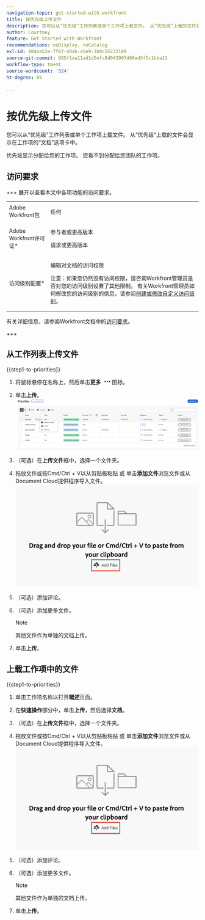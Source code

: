 ```yaml
---
navigation-topic: get-started-with-workfront
title: 按优先级上传文件
description: 您可以从“优先级”工作列表或单个工作项上载文件。 从“优先级”上载的文件会显示在工作项的“文档”选项卡中。
author: Courtney
feature: Get Started with Workfront
recommendations: noDisplay, noCatalog
exl-id: 484aa52e-7f87-40ab-a5e9-3b0c55232189
source-git-commit: 985f1aa11ad1d5efc8d043907d60ad5f5c1bba13
workflow-type: tm+mt
source-wordcount: '324'
ht-degree: 0%

---
```


# 按优先级上传文件

您可以从“优先级”工作列表或单个工作项上载文件。 从“优先级”上载的文件会显示在工作项的“文档”选项卡中。

优先级显示分配给您的工作项。 您看不到分配给您团队的工作项。

## 访问要求

+++ 展开以查看本文中各项功能的访问要求。

<table style="table-layout:auto"> 
 <col> 
 <col> 
 <tbody> 
  <tr> 
   <td role="rowheader">Adobe Workfront包</td> 
   <td> <p>任何</p> </td> 
  </tr> 
  <tr> 
   <td role="rowheader">Adobe Workfront许可证*</td> 
   <td> 
   <p>参与者或更高版本</p> 
   <p>请求或更高版本</p> </td> 
  </tr> 
  <tr> 
   <td role="rowheader">访问级别配置*</td> 
   <td> <p>编辑对文档的访问权限</p> <p>注意：如果您仍然没有访问权限，请咨询Workfront管理员是否对您的访问级别设置了其他限制。 有关Workfront管理员如何修改您的访问级别的信息，请参阅<a href="../../administration-and-setup/add-users/configure-and-grant-access/create-modify-access-levels.md" class="MCXref xref">创建或修改自定义访问级别</a>。</p> </td> 
  </tr> 
 </tbody> 
</table>

有关详细信息，请参阅Workfront文档中的[访问要求](/help/quicksilver/administration-and-setup/add-users/access-levels-and-object-permissions/access-level-requirements-in-documentation.md)。

+++

## 从工作列表上传文件

{{step1-to-priorities}}

1. 将鼠标悬停在名称上，然后单击&#x200B;**更多** ![更多图标](assets/more-icon.png)图标。
1. 单击&#x200B;**上传**。
   ![更新、记录时间和上传](assets/update-log-upload.png)
1. （可选）在&#x200B;**上传文件**&#x200B;框中，选择一个文件夹。
1. 拖放文件或按Cmd/Ctrl + V以从剪贴板粘贴
或
单击&#x200B;**添加文件**&#x200B;浏览文件或从Document Cloud提供程序导入文件。
   ![添加文件](assets/add-files.png)
1. （可选）添加评论。
1. （可选）添加更多文件。

   >[!NOTE]
   >
   >其他文件作为单独的文档上传。
1. 单击&#x200B;**上传**。

## 上载工作项中的文件

{{step1-to-priorities}}

1. 单击工作项名称以打开&#x200B;**概述**&#x200B;页面。
1. 在&#x200B;**快速操作**&#x200B;部分中，单击&#x200B;**上传**，然后选择&#x200B;**文档**。
1. （可选）在&#x200B;**上传文件**&#x200B;框中，选择一个文件夹。
1. 拖放文件或按Cmd/Ctrl + V以从剪贴板粘贴
或
单击&#x200B;**添加文件**&#x200B;浏览文件或从Document Cloud提供程序导入文件。
   ![添加文件](assets/add-files.png)
1. （可选）添加评论。
1. （可选）添加更多文件。

   >[!NOTE]
   >
   >其他文件作为单独的文档上传。
1. 单击&#x200B;**上传**。
